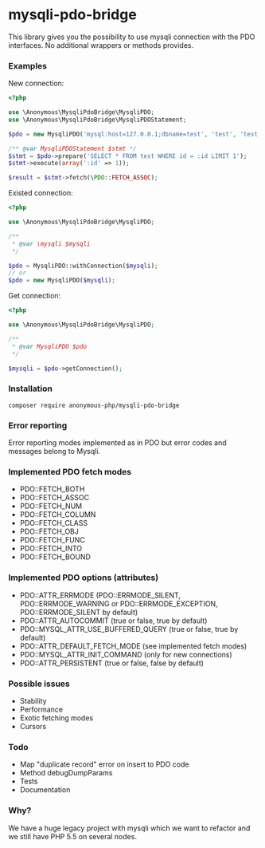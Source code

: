 # mysqli-pdo-bridge

This library gives you the possibility to use mysqli connection with the PDO interfaces. No additional wrappers or methods provides.

### Examples

New connection:
 
```php
<?php

use \Anonymous\MysqliPdoBridge\MysqliPDO;
use \Anonymous\MysqliPdoBridge\MysqliPDOStatement;

$pdo = new MysqliPDO('mysql:host=127.0.0.1;dbname=test', 'test', 'test');

/** @var MysqliPDOStatement $stmt */ 
$stmt = $pdo->prepare('SELECT * FROM test WHERE id = :id LIMIT 1');
$stmt->execute(array(':id' => 1));

$result = $stmt->fetch(\PDO::FETCH_ASSOC);
```

Existed connection:

```php
<?php

use \Anonymous\MysqliPdoBridge\MysqliPDO;

/**
 * @var \mysqli $mysqli
 */

$pdo = MysqliPDO::withConnection($mysqli);
// or
$pdo = new MysqliPDO($mysqli);
```

Get connection:

```php
<?php

use \Anonymous\MysqliPdoBridge\MysqliPDO;

/**
 * @var MysqliPDO $pdo
 */

$mysqli = $pdo->getConnection();
```

### Installation

```
composer require anonymous-php/mysqli-pdo-bridge  
```

### Error reporting

Error reporting modes implemented as in PDO but error codes and messages belong to Mysqli.

### Implemented PDO fetch modes

* PDO::FETCH_BOTH
* PDO::FETCH_ASSOC
* PDO::FETCH_NUM
* PDO::FETCH_COLUMN
* PDO::FETCH_CLASS
* PDO::FETCH_OBJ
* PDO::FETCH_FUNC
* PDO::FETCH_INTO
* PDO::FETCH_BOUND

### Implemented PDO options (attributes)

* PDO::ATTR_ERRMODE (PDO::ERRMODE_SILENT, PDO::ERRMODE_WARNING or PDO::ERRMODE_EXCEPTION, PDO::ERRMODE_SILENT by default)
* PDO::ATTR_AUTOCOMMIT (true or false, true by default)
* PDO::MYSQL_ATTR_USE_BUFFERED_QUERY (true or false, true by default)
* PDO::ATTR_DEFAULT_FETCH_MODE (see implemented fetch modes)
* PDO::MYSQL_ATTR_INIT_COMMAND (only for new connections)
* PDO::ATTR_PERSISTENT (true or false, false by default)

### Possible issues

* Stability
* Performance
* Exotic fetching modes
* Cursors

### Todo

* Map "duplicate record" error on insert to PDO code
* Method debugDumpParams
* Tests
* Documentation

### Why?

We have a huge legacy project with mysqli which we want to refactor and we still have PHP 5.5 on several nodes.